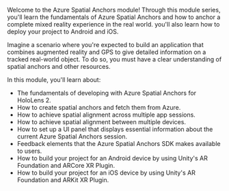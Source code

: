 Welcome to the Azure Spatial Anchors module! Through this module series, you'll learn the fundamentals of Azure Spatial Anchors and how to anchor a complete mixed reality experience in the real world. you'll also learn how to deploy your project to Android and iOS.

Imagine a scenario where you're expected to build an application that combines augmented reality and GPS to give detailed information on a tracked real-world object. To do so, you must have a clear understanding of spatial anchors and other resources.

In this module, you'll learn about:

* The fundamentals of developing with Azure Spatial Anchors for HoloLens 2.
* How to create spatial anchors and fetch them from Azure.
* How to achieve spatial alignment across multiple app sessions.
* How to achieve spatial alignment between multiple devices.
* How to set up a UI panel that displays essential information about the current Azure Spatial Anchors session.
* Feedback elements that the Azure Spatial Anchors SDK makes available to users.
* How to build your project for an Android device by using Unity's AR Foundation and ARCore XR Plugin.
* How to build your project for an iOS device by using Unity's AR Foundation and ARKit XR Plugin.
